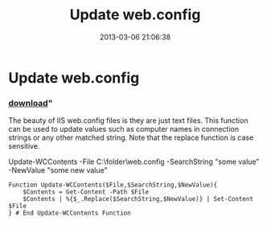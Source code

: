 ﻿---
pid:            4000
parent:         0
children:       
poster:         anonymous
title:          Update web.config
date:           2013-03-06 21:06:38
format:         posh
---

# Update web.config

### [download](4000.ps1)"

The beauty of IIS web.config files is they are just text files. This function can be used to update values such as computer names in connection strings or any other matched string.  Note that the replace function is case sensitive.

Update-WCContents -File C:\folder\web.config -SearchString "some value" -NewValue "some new value"

```posh
Function Update-WCContents($File,$SearchString,$NewValue){
    $Contents = Get-Content -Path $File
    $Contents | %{$_.Replace($SearchString,$NewValue)} | Set-Content $File    
} # End Update-WCContents Function
```

